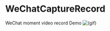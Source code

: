 # WeChatCaptureRecord
WeChat moment video record Demo
![(gif)](https://github.com/a1317785/WeChatCaptureRecord/blob/master/CaptureManager/2017-08-28%2015_32_05.gif)
